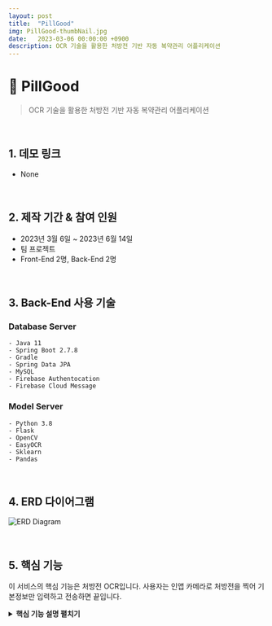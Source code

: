 ```yaml
---
layout: post
title:  "PillGood"
img: PillGood-thumbNail.jpg
date:   2023-03-06 00:00:00 +0900
description: OCR 기술을 활용한 처방전 기반 자동 복약관리 어플리케이션
---
```


# :pushpin: PillGood
> OCR 기술을 활용한 처방전 기반 자동 복약관리 어플리케이션

</br>

## 1. 데모 링크
- None

</br>

## 2. 제작 기간 & 참여 인원
- 2023년 3월 6일 ~ 2023년 6월 14일
- 팀 프로젝트
- Front-End 2명, Back-End 2명

</br>

## 3. Back-End 사용 기술
### Database Server
	- Java 11
	- Spring Boot 2.7.8
	- Gradle
	- Spring Data JPA
	- MySQL
	- Firebase Authentocation
	- Firebase Cloud Message

### Model Server
	- Python 3.8
	- Flask
	- OpenCV
	- EasyOCR
	- Sklearn
	- Pandas

</br>

## 4. ERD 다이어그램
![ERD Diagram](assets/img/PillGood-ERDDiagram.jpg)

</br>

## 5. 핵심 기능
이 서비스의 핵심 기능은 처방전 OCR입니다.
사용자는 인앱 카메라로 처방전을 찍어 기본정보만 입력하고 전송하면 끝입니다.

 
<details>
<summary><b>핵심 기능 설명 펼치기</b></summary>
<div markdown="1">